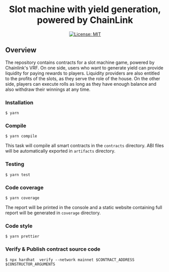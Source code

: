 <div align="center">

# Slot machine with yield generation, powered by ChainLink

[![License: MIT](https://img.shields.io/badge/License-MIT-yellow.svg)](https://opensource.org/licenses/MIT)

</div>

## Overview

The repository contains contracts for a slot machine game, powered by Chainlink's VRF. On one side, users who want to generate yield
can provide liquidity for paying rewards to players. Liquidity providers are also entitled to the profits of the slots, as they serve the role of
the house. On the other side, players can execute rolls as long as they have enough balance and also withdraw their winnings at any time.

### Installation

```console
$ yarn
```

### Compile

```console
$ yarn compile
```

This task will compile all smart contracts in the `contracts` directory.
ABI files will be automatically exported in `artifacts` directory.

### Testing

```console
$ yarn test
```

### Code coverage

```console
$ yarn coverage
```

The report will be printed in the console and a static website containing full report will be generated in `coverage` directory.

### Code style

```console
$ yarn prettier
```

### Verify & Publish contract source code

```console
$ npx hardhat  verify --network mainnet $CONTRACT_ADDRESS $CONSTRUCTOR_ARGUMENTS
```
